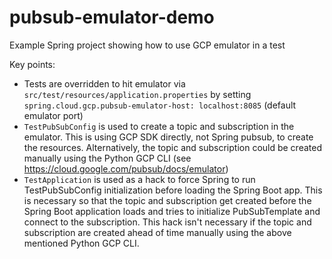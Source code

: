 # pubsub-emulator-demo
Example Spring project showing how to use GCP emulator in a test

Key points:
- Tests are overridden to hit emulator via `src/test/resources/application.properties` by setting `spring.cloud.gcp.pubsub-emulator-host: localhost:8085` (default emulator port)
- `TestPubSubConfig` is used to create a topic and subscription in the emulator. This is using GCP SDK directly, not Spring pubsub, to create the resources. Alternatively, the topic and subscription could be created manually using the Python GCP CLI (see https://cloud.google.com/pubsub/docs/emulator)
- `TestApplication` is used as a hack to force Spring to run TestPubSubConfig initialization before loading the Spring Boot app. This is necessary so that the topic and subscription get created before the Spring Boot application loads and tries to initialize PubSubTemplate and connect to the subscription. This hack isn't necessary if the topic and subscription are created ahead of time manually using the above mentioned Python GCP CLI.
